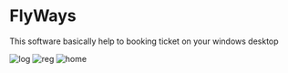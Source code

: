 # FlyWays
This software basically help to booking ticket on your windows desktop

![log](https://user-images.githubusercontent.com/84311059/183252451-622c80a7-3764-4d1e-8cb7-3d6f9eb010b0.jpg)
![reg](https://user-images.githubusercontent.com/84311059/183252457-1ce0b089-b136-4f8c-9e3c-a8e49202047b.jpg)
![home](https://user-images.githubusercontent.com/84311059/183252459-18b259db-c182-4008-a3a1-58de20ab94b9.jpg)
